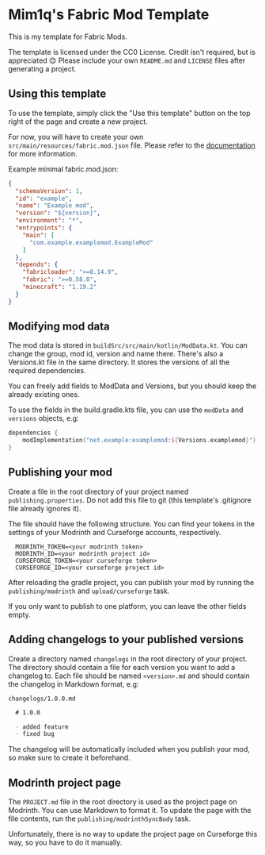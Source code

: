 # Mim1q's Fabric Mod Template

This is my template for Fabric Mods.

The template is licensed under the CC0 License. Credit isn't required, but is appreciated :blush:
Please include your own `README.md` and `LICENSE` files after generating a project.

## Using this template

To use the template, simply click the "Use this template" button on the top right of the page and create a new project.

For now, you will have to create your own `src/main/resources/fabric.mod.json` file. 
Please refer to the [documentation](https://fabricmc.net/wiki/documentation:fabric_mod_json) for more information.

Example minimal fabric.mod.json:
```json
{
  "schemaVersion": 1,
  "id": "example",
  "name": "Example mod",
  "version": "${version}",
  "environment": "*",
  "entrypoints": {
    "main": [
      "com.example.examplemod.ExampleMod"
    ]
  },
  "depends": {
    "fabricloader": ">=0.14.9",
    "fabric": ">=0.58.0",
    "minecraft": "1.19.2"
  }
}
```

## Modifying mod data

The mod data is stored in `buildSrc/src/main/kotlin/ModData.kt`. 
You can change the group, mod id, version and name there.
There's also a Versions.kt file in the same directory. It stores the versions of all the required dependencies.

You can freely add fields to ModData and Versions, but you should keep the already existing ones.

To use the fields in the build.gradle.kts file, you can use the `modData` and `versions` objects, e.g:

```kotlin
dependencies {
    modImplementation("net.example:examplemod:${Versions.examplemod}")
}
```

## Publishing your mod

Create a file in the root directory of your project named `publishing.properties`. Do not add this file to git
(this template's .gitignore file already ignores it).

The file should have the following structure.
You can find your tokens in the settings of your Modrinth and Curseforge accounts, respectively.

```properties
  MODRINTH_TOKEN=<your modrinth token>
  MODRINTH_ID=<your modrinth project id>
  CURSEFORGE_TOKEN=<your curseforge token>
  CURSEFORGE_ID=<your curseforge project id>
```

After reloading the gradle project, you can publish your mod by running the `publishing/modrinth` 
and `upload/curseforge` task.

If you only want to publish to one platform, you can leave the other fields empty.

## Adding changelogs to your published versions

Create a directory named `changelogs` in the root directory of your project.
The directory should contain a file for each version you want to add a changelog to.
Each file should be named `<version>.md` and should contain the changelog in Markdown format, e.g:

`changelogs/1.0.0.md`
```markdown
  # 1.0.0

  - added feature
  - fixed bug
```

The changelog will be automatically included when you publish your mod, so make sure to create it beforehand.

## Modrinth project page

The `PROJECT.md` file in the root directory is used as the project page on Modrinth. 
You can use Markdown to format it. To update the page with the file contents, run the `publishing/modrinthSyncBody` task.

Unfortunately, there is no way to update the project page on Curseforge this way, so you have to do it manually.